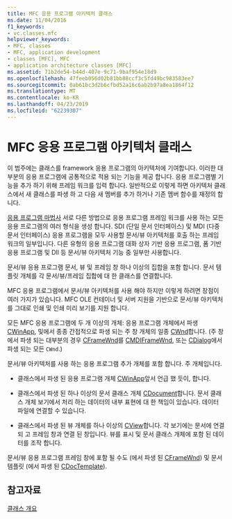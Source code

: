 ```yaml
---
title: MFC 응용 프로그램 아키텍처 클래스
ms.date: 11/04/2016
f1_keywords:
- vc.classes.mfc
helpviewer_keywords:
- MFC, classes
- MFC, application development
- classes [MFC], MFC
- application architecture classes [MFC]
ms.assetid: 71b2de54-b44d-407e-9c71-9baf954e18d9
ms.openlocfilehash: 47feeb056d02b81bb88ccf3c5fd49bc983583ee7
ms.sourcegitcommit: 0ab61bc3d2b6cfbd52a16c6ab2b97a8ea1864f12
ms.translationtype: MT
ms.contentlocale: ko-KR
ms.lasthandoff: 04/23/2019
ms.locfileid: "62239307"
---
```

# <a name="mfc-application-architecture-classes"></a>MFC 응용 프로그램 아키텍처 클래스

이 범주에는 클래스를 framework 응용 프로그램의 아키텍처에 기여합니다. 이러한 대부분의 응용 프로그램에 공통적으로 적용 되는 기능을 제공 합니다. 응용 프로그램별 기능을 추가 하기 위해 프레임 워크를 입력 합니다. 일반적으로 이렇게 하면 아키텍처 클래스에서 새 클래스를 파생 하 고 다음 새 멤버를 추가 하거나 기존 멤버 함수를 재정의 합니다.

[응용 프로그램 마법사](../mfc/reference/mfc-application-wizard.md) 서로 다른 방법으로 응용 프로그램 프레임 워크를 사용 하는 모든 응용 프로그램의 여러 형식을 생성 합니다. SDI (단일 문서 인터페이스) 및 MDI (다중 문서 인터페이스) 응용 프로그램을 모두 사용할 문서/뷰 아키텍처를 호출 하는 프레임 워크의 일부입니다. 다른 유형의 응용 프로그램 대화 상자 기반 응용 프로그램, 폼 기반 응용 프로그램 및 Dll 등 문서/뷰 아키텍처 기능 중 일부만 사용합니다.

문서/뷰 응용 프로그램 문서, 뷰 및 프레임 창 하나 이상의 집합을 포함 합니다. 문서 템플릿 개체를 각 문서/뷰/프레임 집합에 대 한 클래스를 연결합니다.

MFC 응용 프로그램에서 문서/뷰 아키텍처를 사용 해야 하지만 이렇게 하려면 장점이 여러 가지가 있습니다. MFC OLE 컨테이너 및 서버 지원을 기반으로 문서/뷰 아키텍처를 그대로 인쇄 및 인쇄 미리 보기를 지원 합니다.

모든 MFC 응용 프로그램에 두 개 이상의 개체: 응용 프로그램 개체에서 파생 [CWinApp](../mfc/reference/cwinapp-class.md), 및에서 종종 간접적으로 파생 되는 주 창 개체의 일종 [CWnd](../mfc/reference/cwnd-class.md)합니다. (주 창에서 파생 되는 대부분의 경우 [CFrameWnd](../mfc/reference/cframewnd-class.md)를 [CMDIFrameWnd](../mfc/reference/cmdiframewnd-class.md), 또는 [CDialog](../mfc/reference/cdialog-class.md)에서 파생 되는 모든 `CWnd`.)

문서/뷰 아키텍처를 사용 하는 응용 프로그램 추가 개체를 포함 합니다. 주 개체입니다.

- 클래스에서 파생 된 응용 프로그램 개체 [CWinApp](../mfc/reference/cwinapp-class.md)앞서 언급 했 듯이, 합니다.

- 클래스에서 파생 된 하나 이상의 문서 클래스 개체 [CDocument](../mfc/reference/cdocument-class.md)합니다. 문서 클래스 개체 보기에서 처리 하는 데이터의 내부 표현에 대 한 책임이 있습니다. 데이터 파일에 연결할 수 있습니다.

- 클래스에서 파생 된 뷰 개체를 하나 이상의 [CView](../mfc/reference/cview-class.md)합니다. 각 보기에는 문서에 연결 되 고 프레임 창과 연결 된 창입니다. 뷰를 표시 및 문서 클래스 개체에 포함 된 데이터를 조작 합니다.

문서/뷰 응용 프로그램 프레임 창에 포함 될 수도 (에서 파생 된 [CFrameWnd](../mfc/reference/cframewnd-class.md)) 및 문서 템플릿 (에서 파생 된 [CDocTemplate](../mfc/reference/cdoctemplate-class.md)).

## <a name="see-also"></a>참고자료

[클래스 개요](../mfc/class-library-overview.md)
